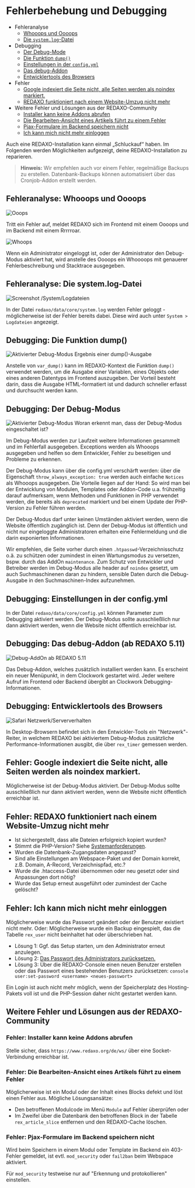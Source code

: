 # Fehlerbehebung und Debugging
- Fehleranalyse
    - [Whooops und Oooops](#ooops)
    - [Die `system.log`-Datei](#systemlog)
- Debugging
    - [Der Debug-Mode](#debugmode)    
    - [Die Funktion `dump()`](#dump)    
    - [Einstellungen in der `config.yml`](#configyml)    
    - [Das debug-Addon](#debugaddon)
    - [Entwicklertools des Browsers](#browser)
- Fehler
    - [Google indexiert die Seite nicht, alle Seiten werden als noindex markiert.](#googleindex)
    - [REDAXO funktioniert nach einem Website-Umzug nicht mehr](#moved)
- Weitere Fehler und Lösungen aus der REDAXO-Community
    - [Installer kann keine Addons abrufen](#installer)
    - [Die Bearbeiten-Ansicht eines Artikels führt zu einem Fehler](#cture-edit-error)
    - [Pjax-Formulare im Backend speichern nicht](#pjax)
    - [Ich kann mich nicht mehr einloggen](#login)


Auch eine REDAXO-Installation kann einmal „Schluckauf“ haben. Im Folgenden werden Möglichkeiten aufgezeigt, deine REDAXO-Installation zu reparieren.

> **Hinweis:** Wir empfehlen auch vor einem Fehler, regelmäßige Backups zu erstellen. Datenbank-Backups können automatisiert über das Cronjob-Addon erstellt werden.

<a name="ooops"></a>
## Fehleranalyse: Whooops und Oooops

![Ooops](/assets/v5.10.0-debug_ooops.png)

Tritt ein Fehler auf, meldet REDAXO sich im Frontend mit einem Oooops und im Backend mit einem Rrrrroar.

![Whoops](/assets/v5.10.0-debug_whooops.png)

Wenn ein Administrator eingeloggt ist, oder der Administrator den  Debug-Modus aktiviert hat, wird anstelle des Oooops ein Whoooops mit genauerer Fehlerbeschreibung und Stacktrace ausgegeben.

<a name="systemlog"></a>
## Fehleranalyse: Die **system.log**-Datei

![Screenshot /System/Logdateien](/assets/v5.10.0-debug_syslog.png)

In der Datei `redaxo/data/core/system.log` werden Fehler geloggt - möglicherweise ist der Fehler bereits dabei. Diese wird auch unter `System > Logdateien` angezeigt.

<a name="dump"></a>
## Debugging: Die Funktion **dump()**

![Aktivierter Debug-Modus](/assets/v5.10.0_debug_dump.png)
Ergebnis einer dump()-Ausgabe

Anstelle von `var_dump()` kann im REDAXO-Kontext die Funktion `dump()` verwendet werden, um die Ausgabe einer Variablen, eines Objekts oder eines anderen Datentyps im Frontend auszugeben. Der Vorteil besteht darin, dass die Ausgabe HTML-formatiert ist und dadurch schneller erfasst und durchsucht werden kann.

<a name="debugmode"></a>
## Debugging: Der Debug-Modus

![Aktivierter Debug-Modus](/assets/v5.10.0_debug.png)
Woran erkennt man, dass der Debug-Modus eingeschaltet ist?

Im Debug-Modus werden zur Laufzeit weitere Informationen gesammelt und im Fehlerfall ausgegeben. Exceptions werden als Whooops ausgegeben und helfen so dem Entwickler, Fehler zu beseitigen und Probleme zu erkennen. 

Der Debug-Modus kann über die config.yml verschärft werden: über die Eigenschaft `throw_always_exception: true` werden auch einfache `Notices` als Whooops ausgegeben. Die Vorteile liegen auf der Hand: So wird man bei der Entwicklung von Modulen, Templates oder Addon-Code u.a. frühzeitig darauf aufmerksam, wenn Methoden und Funktionen in PHP verwendet werden, die bereits als `deprecated` markiert und bei einem Update der PHP-Version zu Fehler führen werden.

Der Debug-Modus darf unter keinen Umständen aktiviert werden, wenn die Website öffentlich zugänglich ist. Denn der Debug-Modus ist öffentlich und nicht nur eingeloggte Administratoren erhalten eine Fehlermeldung und die darin exponierten Informationen.

Wir empfehlen, die Seite vorher durch einen `.htpasswd`-Verzeichnisschutz o.ä. zu schützen oder zumindest in einen Wartungsmodus zu versetzen, bspw. durch das AddOn `maintenance`. Zum Schutz von Entwickler und Betreiber werden im Debug-Modus alle header auf `noindex` gesetzt, um auch Suchmaschinenen daran zu hindern, sensible Daten durch die Debug-Ausgabe in den Suchmaschinen-Index aufzunehmen.


<a name="configyml"></a>
## Debugging: Einstellungen in der **config.yml**

In der Datei `redaxo/data/core/config.yml` können Parameter zum Debugging aktiviert werden. Der Debug-Modus sollte ausschließlich nur dann aktiviert werden, wenn die Website nicht öffentlich erreichbar ist.

<a name="debugaddon"></a>
## Debugging: Das debug-Addon (ab REDAXO 5.11)


![Debug-AddOn ab REDAXO 5.11](/assets/v5.11.0-debug_addon.png)

Das Debug-Addon, welches zusätzlich installiert werden kann. Es erscheint ein neuer Menüpunkt, in dem Clockwork gestartet wird. Jeder weitere Aufruf im Frontend oder Backend übergibt an Clockwork Debugging-Informationen.

<a name="browser"></a>
## Debugging: Entwicklertools des Browsers

![Safari Netzwerk/Serververhalten](/assets/v5.10.0-browser_network.png)

In Desktop-Browsern befindet sich in den Entwickler-Tools ein "Netzwerk"-Reiter, in welchem REDAXO bei aktiviertem Debug-Modus zusätzliche Performance-Informationen ausgibt, die über `rex_timer` gemessen werden.

<a name="googleindex"></a>
## Fehler: Google indexiert die Seite nicht, alle Seiten werden als noindex markiert.

Möglicherweise ist der Debug-Modus aktiviert. Der Debug-Modus sollte ausschließlich nur dann aktiviert werden, wenn die Website nicht öffentlich erreichbar ist.

<a name="moved"></a>
## Fehler: REDAXO funktioniert nach einem Website-Umzug nicht mehr

* Ist sichergestellt, dass alle Dateien erfolgreich kopiert wurden?
* Stimmt die PHP-Version? Siehe [Systemanforderungen](https://redaxo.org/download/core/). 
* Wurden die Datenbank-Zugangsdaten angepasst?
* Sind alle Einstellungen am Webspace-Paket und der Domain korrekt, z.B. Domain, A-Record, Verzeichnispfad, etc.?
* Wurde die .htaccess-Datei übernommen oder neu gesetzt oder sind Anpassungen dort nötig?
* Wurde das Setup erneut ausgeführt oder zumindest der Cache gelöscht?

<a name="login"></a>
## Fehler: Ich kann mich nicht mehr einloggen

Möglicherweise wurde das Passwort geändert oder der Benutzer existiert nicht mehr. Oder: Möglicherweise wurde ein Backup eingespielt, das die Tabelle `rex_user` nicht beinhaltet hat oder überschrieben hat. 

* Lösung 1: Ggf. das Setup starten, um den Administrator erneut anzulegen.
* Lösung 2: [Das Passwort des Administrators zurücksetzen.](https://redaxo.org/doku/master/passwort-vergessen)
* Lösung 3: Über die REDAXO-Console einen neuen Benutzer erstellen oder das Passwort eines bestehenden Benutzers zurücksetzen: `console user:set-password <username> <neues-passwort>`

Ein Login ist auch nicht mehr möglich, wenn der Speicherplatz des Hosting-Pakets voll ist und die PHP-Session daher nicht gestartet werden kann.

<a name="community"></a>
## Weitere Fehler und Lösungen aus der REDAXO-Community

<a name="installer"></a>
### Fehler: Installer kann keine Addons abrufen

Stelle sicher, dass `https://www.redaxo.org/de/ws/` über eine Socket-Verbindung erreichbar ist.

<a name="structure-edit-error"></a>
### Fehler: Die Bearbeiten-Ansicht eines Artikels führt zu einem Fehler

Möglicherweise ist ein Modul oder der Inhalt eines Blocks defekt und löst einen Fehler aus. Mögliche Lösungsansätze:

* Den betroffenen Modulcode im Menü `Module` auf Fehler überprüfen oder
* Im Zweifel über die Datenbank den betroffenen Block in der Tabelle `rex_article_slice` entfernen und den REDAXO-Cache löschen.

<a name="pjax"></a>
### Fehler: Pjax-Formulare im Backend speichern nicht

Wird beim Speichern in einem Modul oder Template im Backend ein 403-Fehler gemeldet, ist evtl. `mod_security` oder `fail2ban` beim Webspace aktiviert.

Für `mod_security` testweise nur auf "Erkennung und protokollieren" einstellen.
